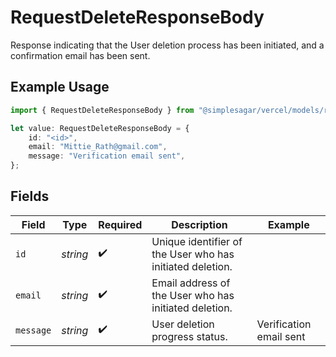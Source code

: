 # RequestDeleteResponseBody

Response indicating that the User deletion process has been initiated, and a confirmation email has been sent.

## Example Usage

```typescript
import { RequestDeleteResponseBody } from "@simplesagar/vercel/models/requestdeleteop.js";

let value: RequestDeleteResponseBody = {
    id: "<id>",
    email: "Mittie_Rath@gmail.com",
    message: "Verification email sent",
};
```

## Fields

| Field                                                     | Type                                                      | Required                                                  | Description                                               | Example                                                   |
| --------------------------------------------------------- | --------------------------------------------------------- | --------------------------------------------------------- | --------------------------------------------------------- | --------------------------------------------------------- |
| `id`                                                      | *string*                                                  | :heavy_check_mark:                                        | Unique identifier of the User who has initiated deletion. |                                                           |
| `email`                                                   | *string*                                                  | :heavy_check_mark:                                        | Email address of the User who has initiated deletion.     |                                                           |
| `message`                                                 | *string*                                                  | :heavy_check_mark:                                        | User deletion progress status.                            | Verification email sent                                   |